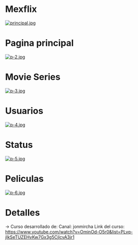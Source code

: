 # Mexflix
[![principal.jpg](https://i.postimg.cc/9f2rPq1x/principal.jpg)](https://postimg.cc/hXCDcvkx)

# Pagina principal
[![p-2.jpg](https://i.postimg.cc/635qgJkn/p-2.jpg)](https://postimg.cc/nsgn95ch)    

# Movie Series
[![p-3.jpg](https://i.postimg.cc/ZnWRYPKq/p-3.jpg)](https://postimg.cc/N2wYpHXh)

# Usuarios
[![p-4.jpg](https://i.postimg.cc/Z5tRZdkT/p-4.jpg)](https://postimg.cc/RNd9LqV8)

# Status
[![p-5.jpg](https://i.postimg.cc/XNPqHPQB/p-5.jpg)](https://postimg.cc/6TdBTMsB)

# Peliculas
[![p-6.jpg](https://i.postimg.cc/mrd1bgN8/p-6.jpg)](https://postimg.cc/DWXw6FNX)

# Detalles
-> Curso desarrollado de:
    Canal: jonmircha
    Link del curso: https://www.youtube.com/watch?v=OminOd-O5r0&list=PLvq-jIkSeTUZEHvKw7Gx3g5CjlcvA3jr1